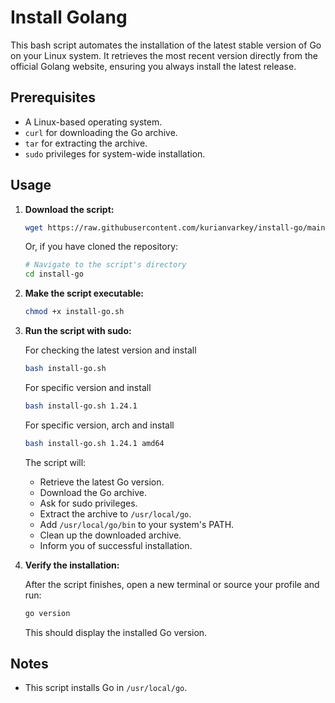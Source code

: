 # Install Golang

This bash script automates the installation of the latest stable version of Go on your Linux system. It retrieves the most recent version directly from the official Golang website, ensuring you always install the latest release.

## Prerequisites

* A Linux-based operating system.
* `curl` for downloading the Go archive.
* `tar` for extracting the archive.
* `sudo` privileges for system-wide installation.

## Usage

1.  **Download the script:**

    ```bash
    wget https://raw.githubusercontent.com/kurianvarkey/install-go/main/install-go.sh
    ```

    Or, if you have cloned the repository:

    ```bash
    # Navigate to the script's directory
    cd install-go
    ```

2.  **Make the script executable:**

    ```bash
    chmod +x install-go.sh
    ```

3.  **Run the script with sudo:**

    For checking the latest version and install
    ```bash
    bash install-go.sh
    ```

    For specific version and install
     ```bash
    bash install-go.sh 1.24.1
    ```

     For specific version, arch and install
     ```bash
    bash install-go.sh 1.24.1 amd64
    ```

    The script will:

    * Retrieve the latest Go version.
    * Download the Go archive.
    * Ask for sudo privileges.
    * Extract the archive to `/usr/local/go`.
    * Add `/usr/local/go/bin` to your system's PATH.
    * Clean up the downloaded archive.
    * Inform you of successful installation.

4.  **Verify the installation:**

    After the script finishes, open a new terminal or source your profile and run:

    ```bash
    go version
    ```

    This should display the installed Go version.

## Notes

* This script installs Go in `/usr/local/go`.